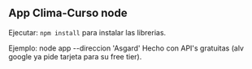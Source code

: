 ## App Clima-Curso node

Ejecutar: ```npm install``` para instalar las librerias.

Ejemplo: node app --direccion 'Asgard'
Hecho con API's gratuitas (alv google ya pide tarjeta para su free tier).
